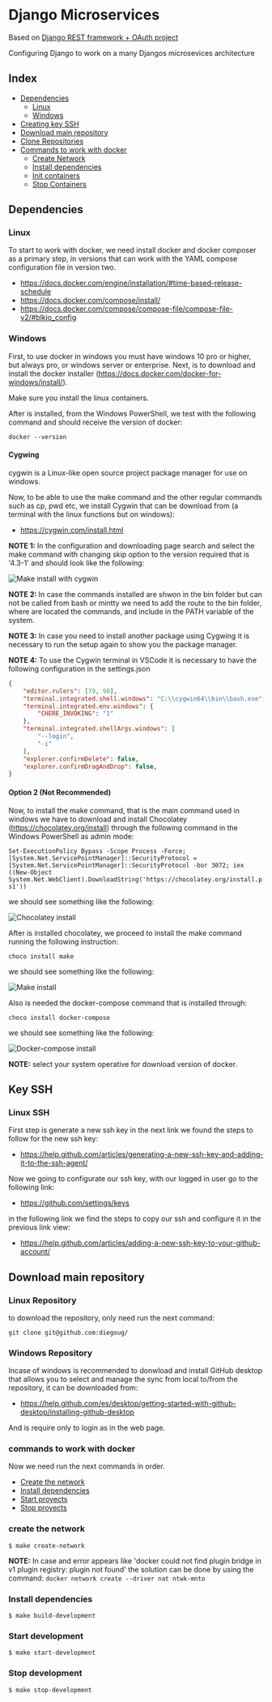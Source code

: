 # Django Microservices
Based on [Django REST framework + OAuth project](https://dev.to/diegoug/django-rest-framework-oauth-pld)

Configuring Django to work on a many Djangos microsevices architecture

## Index
* [Dependencies](#dependencies)
	* [Linux](#Linux)
	* [Windows](#Windows)
* [Creating key SSH](#key-ssh)
* [Download main repository](#download-main-repository)
* [Clone Repositories](#clone-repositories)
* [Commands to work with docker](#commands-to-work-with-docker)
	* [Create Network](#create-the-network)
	* [Install dependencies](#install-dependencies)
	* [Init containers](#start-development)
	* [Stop Containers](#stop-development)

## Dependencies

### Linux

To start to work with docker, we need install docker and docker composer as a primary step, in versions that can work with the YAML compose configuration file in version two.

- https://docs.docker.com/engine/installation/#time-based-release-schedule
- https://docs.docker.com/compose/install/
- https://docs.docker.com/compose/compose-file/compose-file-v2/#blkio_config


### **Windows**

First, to use docker in windows you must have windows 10 pro or higher, but always pro, or windows server or enterprise. Next, is to download and install the docker installer (https://docs.docker.com/docker-for-windows/install/).

Make sure you install the linux containers.

After is installed, from the Windows PowerShell, we test with the following command and should receive the version of docker:

`docker --version`

#### **Cygwing**
cygwin is a Linux-like open source project package manager for use on windows.

Now, to be able to use the make command and the other regular commands such as cp, pwd etc, we install Cygwin that can be download from (a terminal with the linux functions but on windows):

- https://cygwin.com/install.html

**NOTE 1:** In the configuration and downloading page search and select the make command with changing skip option to the version required that is '4.3-1' and should look like the following:

![Make install with cygwin](docs/img/cygwin_make.png)

**NOTE 2:** In case the commands installed are shwon in the bin folder but can not be called from bash or mintty we need to add the route to the bin folder, where are located the commands, and include in the PATH variable of the system.

**NOTE 3:** In case you need to install another package using Cygwing it is necessary to run the setup again to show you the package manager.

**NOTE 4:** To use the Cygwin terminal in VSCode it is necessary to have the following configuration in the settings.json

```JSON
{
    "editor.rulers": [79, 90],
    "terminal.integrated.shell.windows": "C:\\cygwin64\\bin\\bash.exe",
    "terminal.integrated.env.windows": {
        "CHERE_INVOKING": "1"
    },
    "terminal.integrated.shellArgs.windows": [
        "--login",
        "-i"
    ],
    "explorer.confirmDelete": false,
    "explorer.confirmDragAndDrop": false,
}
```

#### **Option 2** (Not Recommended)

Now, to install the make command, that is the main command used in windows we have to download and install Chocolatey (https://chocolatey.org/install) through the following command in the Windows PowerShell as admin mode:

`Set-ExecutionPolicy Bypass -Scope Process -Force; [System.Net.ServicePointManager]::SecurityProtocol = [System.Net.ServicePointManager]::SecurityProtocol -bor 3072; iex ((New-Object System.Net.WebClient).DownloadString('https://chocolatey.org/install.ps1'))`

we should see something like the following:

![Chocolatey install](docs/img/install_chocolatey.png)

After is installed chocolatey, we proceed to install the make command running the following instruction:

`choco install make`

we should see something like the following:

![Make install](docs/img/intall_make_command.png)

Also is needed the docker-compose command that is installed through:

`choco install docker-compose`

we should see something like the following:

![Docker-compose install](docs/img/install_dockercompose.png)

**NOTE:** select your system operative for download version of docker.

## Key SSH

### Linux SSH

First step is generate a new ssh key in the next link we found the steps to follow for the new ssh key:

- https://help.github.com/articles/generating-a-new-ssh-key-and-adding-it-to-the-ssh-agent/

Now we going to configurate our ssh key, with our logged in user go to the following link:

- https://github.com/settings/keys

in the following link we find the steps to copy our ssh and configure it in the previous link view:

- https://help.github.com/articles/adding-a-new-ssh-key-to-your-github-account/

## Download main repository

### Linux Repository

to download the repository, only need run the next command:

`git clone git@github.com:diegoug/`

### Windows Repository

Incase of windows is recommended to donwload and install GitHub desktop that allows you to select and manage the sync from local to/from the repository, it can be downloaded from:

- https://help.github.com/es/desktop/getting-started-with-github-desktop/installing-github-desktop

And is require only to login as in the web page.

### commands to work with docker

Now we need run the next commands in order.


* [Create the network](#create-the-network)
* [Install dependencies](#install-dependecies)
* [Start proyects](#star-development)
* [Stop proyects](#stop-development)

### create the network

`$ make create-network`

**NOTE:** In case and error appears like 'docker   could not find plugin bridge in v1 plugin registry: plugin not found' the solution can be done by using the command:
`docker network create --driver nat ntwk-mnto`

### Install dependencies

`$ make build-development`

### Start development

`$ make start-development`

### Stop development

`$ make stop-development`
